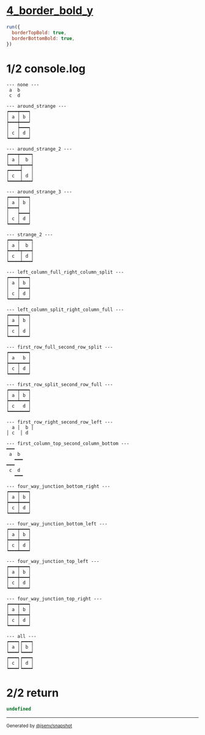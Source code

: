 # [4_border_bold_y](../../table_4_cells.test.mjs#L234)

```js
run({
  borderTopBold: true,
  borderBottomBold: true,
})
```

# 1/2 console.log

```console
--- none ---
 a  b 
 c  d 

--- around_strange ---
┍━━━┯━━━┑
│ a │ b │
┝━━━┿━━━┙
│   ┝━━━┑
│ c │ d │
┕━━━┷━━━┙

--- around_strange_2 ---
┍━━━┯━━━━┑
│ a │  b │
┕━━━┷┯━━━┥
┍━━━━┥   │
│ c  │ d │
┕━━━━┷━━━┙

--- around_strange_3 ---
┍━━━┯━━━┑
│ a │ b │
┝━━━┥   │
│   ┝━━━┥
│ c │ d │
┕━━━┷━━━┙

--- strange_2 ---
┍━━━┯━━━━┑
│ a │  b │
┝━━━┷┯━━━┥
│ c  │ d │
┕━━━━┷━━━┙

--- left_column_full_right_column_split ---
┍━━━┯━━━┑
│ a │ b │
│   ┝━━━┥
│ c │ d │
┕━━━┷━━━┙

--- left_column_split_right_column_full ---
┍━━━┯━━━┑
│ a │ b │
┝━━━┥   │
│ c │ d │
┕━━━┷━━━┙

--- first_row_full_second_row_split ---
┍━━━━━━━┑
│ a   b │
┝━━━┯━━━┥
│ c │ d │
┕━━━┷━━━┙

--- first_row_split_second_row_full ---
┍━━━┯━━━┑
│ a │ b │
┝━━━┷━━━┥
│ c   d │
┕━━━━━━━┙

--- first_row_right_second_row_left ---
  a │  b │
│ c  │ d  

--- first_column_top_second_column_bottom ---
━━━   
 a  b 
   ━━━
━━━   
 c  d 
   ━━━

--- four_way_junction_bottom_right ---
┍━━━┯━━━┑
│ a │ b │
┝━━━┿━━━┥
│ c │ d │
┕━━━┷━━━┙

--- four_way_junction_bottom_left ---
┍━━━┯━━━┑
│ a │ b │
┝━━━┿━━━┥
│ c │ d │
┕━━━┷━━━┙

--- four_way_junction_top_left ---
┍━━━┯━━━┑
│ a │ b │
┝━━━┿━━━┥
│ c │ d │
┕━━━┷━━━┙

--- four_way_junction_top_right ---
┍━━━┯━━━┑
│ a │ b │
┝━━━┿━━━┥
│ c │ d │
┕━━━┷━━━┙

--- all ---
┍━━━┑┍━━━┑
│ a ││ b │
┕━━━┙┕━━━┙
┍━━━┑┍━━━┑
│ c ││ d │
┕━━━┙┕━━━┙

```

# 2/2 return

```js
undefined
```

---

<sub>
  Generated by <a href="https://github.com/jsenv/core/tree/main/packages/independent/snapshot">@jsenv/snapshot</a>
</sub>
